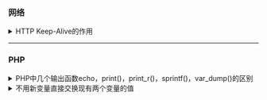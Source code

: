 ### 网络

<details>
 <summary>HTTP Keep-Alive的作用</summary>

```
作用：
Keep-Alive：使客户端到服务器端的连接持续有效，当出现对服务器的后继请求时，Keep-Alive功能避免了建立或者重新建立连接。Web服务器，基本上都支持HTTP Keep-Alive。

缺点：
对于提供静态内容的网站来说，这个功能通常很有用。但是，对于负担较重的网站来说，虽然为客户保留打开的连 接有一定的好处，但它同样影响了性能，因为在处理暂停期间，本来可以释放的资源仍旧被占用。当Web服务器和应用服务器在同一台机器上运行时，Keep- Alive功能对资源利用的影响尤其突出。

解决：
Keep-Alive: timeout=5, max=100
timeout：过期时间5秒（对应httpd.conf里的参数是：KeepAliveTimeout）

max：最多100次请求，强制断掉连接。就是在timeout时间内又有新的连接过来，同时max会自动减1，直到为0，强制断掉。
```
</details>

*** 
### PHP


<details>
 <summary>PHP中几个输出函数echo，print()，print_r()，sprintf()，var_dump()的区别</summary>

```
1：echo：是语句不是函数，没有返回值，可输出多个变量值，不需要圆括号。不能输出数组和对象，只能打印简单类型(如int,string)。
2：print：是语句不是函数，有返回值 1 ，只能输出一个变量，不需要圆括号。不能输出数组和对象，只能打印简单类型(如int,string)。
3：print_r：是函数，可以打印复合类型，例如：stirng、int、float、array、object等，输出array时会用结构表示，而且可以通过print_r($str,true)来使print_r不输出而返回print_r处理后的值
4：printf：是函数，把文字格式化以后输出（参看C语言）
5：sprintf：是函数，跟printf相似，但不打印，而是返回格式化后的文字（该函数把格式化的字符串写写入一个变量中，而不是输出来），其    他的与printf一样。
6：var_dump()：函数，输出变量的内容、类型或字符串的内容、类型、长度。常用来调试。
```
</details>


<details>
 <summary>不用新变量直接交换现有两个变量的值</summary>

```
1.用list()

   a=10;b = 25;
   list(a,b)=array(b,a);

   echo a.′/′.b;//25/10

2.用传值方式加&符

  function swap(&a,&b){

      $c = '';

      c=a;

      a=b;

      b=c;

}

      a=25;b = 35;
      swap(a,b);

echo a.′/′.b;

方法三：使用数组分割

    a="123";b = "456";

    b=a."#".b;

    b = explode("#",b);a = b[1];b = b[0];echoa."-".$b;

 

方法四：使用异或运算

    a="fsdfds";b = "xiaorui";

    a=a^b;b = b^a;

    a=a^b;echo a."-".$b;
```
</details>